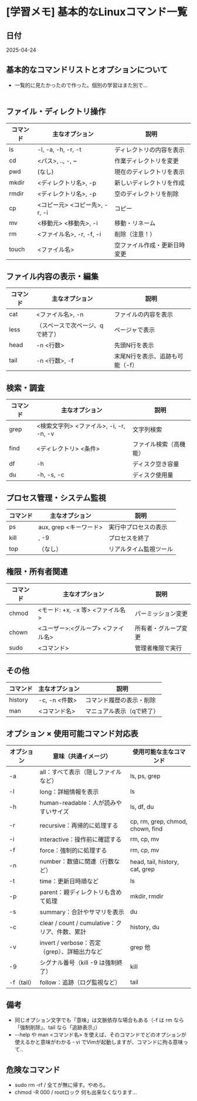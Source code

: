 # [学習メモ] 基本的なLinuxコマンド一覧

## 日付  
2025-04-24

## 基本的なコマンドリストとオプションについて
- 一覧的に見たかったので作った。個別の学習はまた別で...
<br><br>

## ファイル・ディレクトリ操作
| コマンド | 主なオプション | 説明 |
|----------|----------------|------|
| ls       | -l, -a, -h, -r, -t | ディレクトリの内容を表示 |
| cd       | <パス>, .., -, ~ | 作業ディレクトリを変更 |
| pwd      | (なし)         | 現在のディレクトリを表示 |
| mkdir    | <ディレクトリ名>, -p | 新しいディレクトリを作成 |
| rmdir    | <ディレクトリ名>, -p | 空のディレクトリを削除 |
| cp       | <コピー元> <コピー先>, -r, -i | コピー |
| mv       | <移動元> <移動先>, -i | 移動・リネーム |
| rm       | <ファイル名>, -r, -f, -i | 削除（注意！） |
| touch    | <ファイル名>   | 空ファイル作成・更新日時変更 |


## ファイル内容の表示・編集
| コマンド | 主なオプション | 説明 |
|----------|----------------|------|
| cat      | <ファイル名>, -n | ファイルの内容を表示 |
| less     | （スペースで次ページ、qで終了） | ページャで表示 |
| head     | -n <行数>       | 先頭N行を表示 |
| tail     | -n <行数>, -f   | 末尾N行を表示、追跡も可能（-f） |


## 検索・調査
| コマンド | 主なオプション | 説明 |
|----------|----------------|------|
| grep     | <検索文字列> <ファイル>, -i, -r, -n, -v | 文字列検索 |
| find     | <ディレクトリ> <条件> | ファイル検索（高機能） |
| df       | -h             | ディスク空き容量 |
| du       | -h, -s, -c     | ディスク使用量 |


## プロセス管理・システム監視
| コマンド | 主なオプション | 説明 |
|----------|----------------|------|
| ps       | aux, grep <キーワード> | 実行中プロセスの表示 |
| kill     | <PID>, -9 <PID> | プロセスを終了 |
| top      | （なし）       | リアルタイム監視ツール |


## 権限・所有者関連
| コマンド | 主なオプション | 説明 |
|----------|----------------|------|
| chmod    | <モード: +x, -x 等> <ファイル名> | パーミッション変更 |
| chown    | <ユーザー>:<グループ> <ファイル名> | 所有者・グループ変更 |
| sudo     | <コマンド>     | 管理者権限で実行 |


## その他
| コマンド | 主なオプション | 説明 |
|----------|----------------|------|
| history  | -c, -n <件数>  | コマンド履歴の表示・削除 |
| man      | <コマンド名>   | マニュアル表示（qで終了） |


## オプション × 使用可能コマンド対応表
| オプション | 意味（共通イメージ）                         | 使用可能な主なコマンド             |
|------------|-----------------------------------------------|------------------------------------|
| -a         | all：すべて表示（隠しファイルなど）            | ls, ps, grep                       |
| -l         | long：詳細情報を表示                           | ls                                 |
| -h         | human-readable：人が読みやすいサイズ           | ls, df, du                         |
| -r         | recursive：再帰的に処理する                    | cp, rm, grep, chmod, chown, find  |
| -i         | interactive：操作前に確認する                  | rm, cp, mv                         |
| -f         | force：強制的に処理する                        | rm, cp, mv                         |
| -n         | number：数値に関連（行数など）                 | head, tail, history, cat, grep    |
| -t         | time：更新日時順など                          | ls                                 |
| -p         | parent：親ディレクトリも含めて処理             | mkdir, rmdir                       |
| -s         | summary：合計やサマリを表示                    | du                                 |
| -c         | clear / count / cumulative：クリア、件数、累計 | history, du                        |
| -v         | invert / verbose：否定（grep）、詳細出力など   | grep 他                            |
| -9         | シグナル番号（kill -9 は強制終了）            | kill                               |
| -f（tail） | follow：追跡（ログ監視など）                   | tail                               |


## 備考
- 同じオプション文字でも「意味」は文脈依存な場合もある（-f は rm なら「強制削除」、tail なら「追跡表示」）
- --help や man <コマンド名> を使えば、そのコマンドでどのオプションが使えるかと意味がわかる
‐ vi でVimが起動しますが、コマンドに拘る意味って..

## 危険なコマンド
- sudo rm -rf / 全てが無に帰す。やめろ。
- chmod -R 000 / rootロック 何も出来なくなります...
